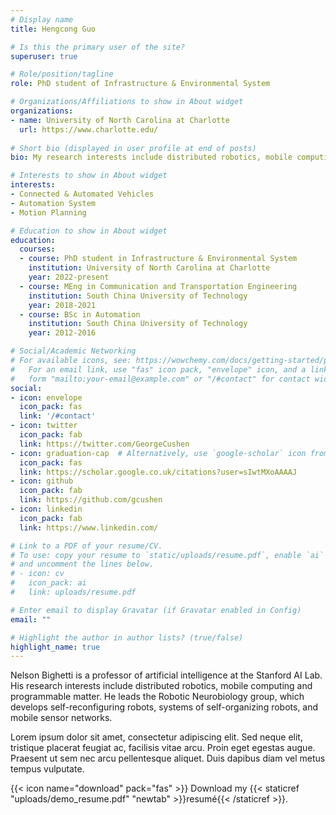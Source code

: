 ```yaml
---
# Display name
title: Hengcong Guo

# Is this the primary user of the site?
superuser: true

# Role/position/tagline
role: PhD student of Infrastructure & Environmental System

# Organizations/Affiliations to show in About widget
organizations:
- name: University of North Carolina at Charlotte
  url: https://www.charlotte.edu/
  
# Short bio (displayed in user profile at end of posts)
bio: My research interests include distributed robotics, mobile computing and programmable matter.

# Interests to show in About widget
interests:
- Connected & Automated Vehicles
- Automation System
- Motion Planning

# Education to show in About widget
education:
  courses:
  - course: PhD student in Infrastructure & Environmental System
    institution: University of North Carolina at Charlotte
    year: 2022-present
  - course: MEng in Communication and Transportation Engineering
    institution: South China University of Technology
    year: 2018-2021
  - course: BSc in Automation
    institution: South China University of Technology
    year: 2012-2016

# Social/Academic Networking
# For available icons, see: https://wowchemy.com/docs/getting-started/page-builder/#icons
#   For an email link, use "fas" icon pack, "envelope" icon, and a link in the
#   form "mailto:your-email@example.com" or "/#contact" for contact widget.
social:
- icon: envelope
  icon_pack: fas
  link: '/#contact'
- icon: twitter
  icon_pack: fab
  link: https://twitter.com/GeorgeCushen
- icon: graduation-cap  # Alternatively, use `google-scholar` icon from `ai` icon pack
  icon_pack: fas
  link: https://scholar.google.co.uk/citations?user=sIwtMXoAAAAJ
- icon: github
  icon_pack: fab
  link: https://github.com/gcushen
- icon: linkedin
  icon_pack: fab
  link: https://www.linkedin.com/

# Link to a PDF of your resume/CV.
# To use: copy your resume to `static/uploads/resume.pdf`, enable `ai` icons in `params.toml`, 
# and uncomment the lines below.
# - icon: cv
#   icon_pack: ai
#   link: uploads/resume.pdf

# Enter email to display Gravatar (if Gravatar enabled in Config)
email: ""

# Highlight the author in author lists? (true/false)
highlight_name: true
---
```


Nelson Bighetti is a professor of artificial intelligence at the Stanford AI Lab. His research interests include distributed robotics, mobile computing and programmable matter. He leads the Robotic Neurobiology group, which develops self-reconfiguring robots, systems of self-organizing robots, and mobile sensor networks.

Lorem ipsum dolor sit amet, consectetur adipiscing elit. Sed neque elit, tristique placerat feugiat ac, facilisis vitae arcu. Proin eget egestas augue. Praesent ut sem nec arcu pellentesque aliquet. Duis dapibus diam vel metus tempus vulputate.

{{< icon name="download" pack="fas" >}} Download my {{< staticref "uploads/demo_resume.pdf" "newtab" >}}resumé{{< /staticref >}}.
